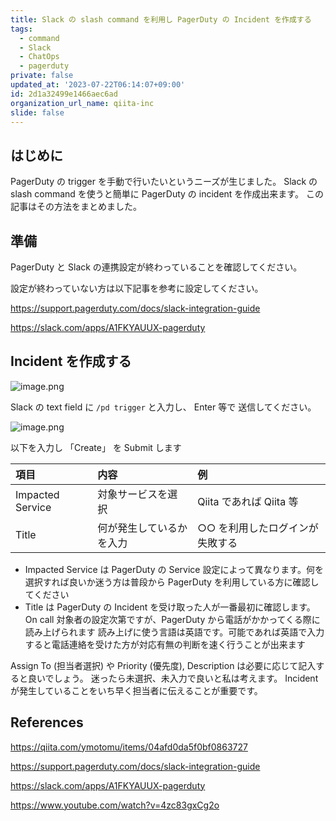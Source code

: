 ```yaml
---
title: Slack の slash command を利用し PagerDuty の Incident を作成する
tags:
  - command
  - Slack
  - ChatOps
  - pagerduty
private: false
updated_at: '2023-07-22T06:14:07+09:00'
id: 2d1a32499e1466aec6ad
organization_url_name: qiita-inc
slide: false
---
```


## はじめに

PagerDuty の trigger を手動で行いたいというニーズが生じました。
Slack の slash command を使うと簡単に PagerDuty の incident を作成出来ます。
この記事はその方法をまとめました。

## 準備

PagerDuty と Slack の連携設定が終わっていることを確認してください。

設定が終わっていない方は以下記事を参考に設定してください。

https://support.pagerduty.com/docs/slack-integration-guide

https://slack.com/apps/A1FKYAUUX-pagerduty

## Incident を作成する

![image.png](https://qiita-image-store.s3.ap-northeast-1.amazonaws.com/0/55950/cc9b0bef-02cb-20bb-1334-877ad23a886d.png)

Slack の text field に `/pd trigger` と入力し、 Enter 等で 送信してください。

![image.png](https://qiita-image-store.s3.ap-northeast-1.amazonaws.com/0/55950/0bcf4c5b-ac14-0582-426f-bbc6f2ab5e15.png)

以下を入力し 「Create」 を Submit します

| 項目             | 内容                     | 例                              |
| :--------------- | :----------------------- | :------------------------------ |
| Impacted Service | 対象サービスを選択       | Qiita であれば Qiita 等         |
| Title            | 何が発生しているかを入力 | ○○ を利用したログインが失敗する |

- Impacted Service は PagerDuty の Service 設定によって異なります。何を選択すれば良いか迷う方は普段から PagerDuty を利用している方に確認してください
- Title は PagerDuty の Incident を受け取った人が一番最初に確認します。 On call 対象者の設定次第ですが、PagerDuty から電話がかかってくる際に読み上げられます 読み上げに使う言語は英語です。可能であれば英語で入力すると電話連絡を受けた方が対応有無の判断を速く行うことが出来ます

Assign To (担当者選択) や Priority (優先度), Description は必要に応じて記入すると良いでしょう。
迷ったら未選択、未入力で良いと私は考えます。 Incident が発生していることをいち早く担当者に伝えることが重要です。

## References

https://qiita.com/ymotomu/items/04afd0da5f0bf0863727

https://support.pagerduty.com/docs/slack-integration-guide

https://slack.com/apps/A1FKYAUUX-pagerduty

https://www.youtube.com/watch?v=4zc83gxCg2o

